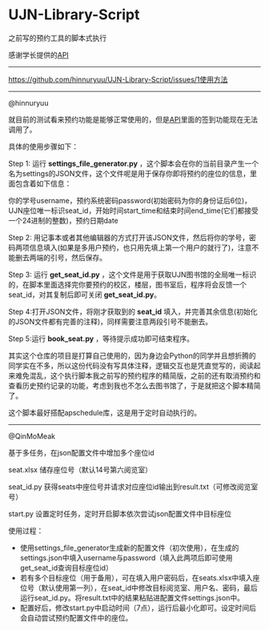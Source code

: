 # UJN-Library-Script

之前写的预约工具的脚本式执行

感谢学长提供的[API](https://github.com/Hephyr/UJN-Lib-Seat-API)

---

https://github.com/hinnuryuu/UJN-Library-Script/issues/1使用方法

---

@hinnuryuu

就目前的测试看来预约功能是能够正常使用的，但是[API](https://github.com/Hephyr/UJN-Lib-Seat-API)里面的签到功能现在无法调用了。

具体的使用步骤如下：

Step 1: 运行 **settings_file_generator.py** ，这个脚本会在你的当前目录产生一个名为settings的JSON文件，这个文件呢是用于保存你即将预约的座位的信息，里面包含着如下信息：

你的学号username，预约系统密码password(初始密码为你的身份证后6位)，UJN座位唯一标识seat_id，开始时间start_time和结束时间end_time(它们都接受一个24进制的整数)，预约日期date

Step 2: 用记事本或者其他编辑器的方式打开该JSON文件，然后将你的学号，密码两项信息填入(如果是多用户预约，也只用先填上第一个用户的就行了)，注意不能删去两端的引号，然后保存。

Step 3: 运行 **get_seat_id.py** ，这个文件是用于获取UJN图书馆的全局唯一标识的，在脚本里面选择完你要预约的校区，楼层，图书室后，程序将会反馈一个seat_id，对其复制后即可关闭 **get_seat_id.py**。

Step 4:打开JSON文件，将刚才获取到的 **seat_id** 填入，并完善其余信息(初始化的JSON文件都有完善的注释)，同样需要注意两段引号不能删去。

Step 5:运行 **book_seat.py** ，等待提示成功即可结束程序。

其实这个仓库的项目是打算自己使用的，因为身边会Python的同学并且想折腾的同学实在不多，所以这份代码没有写具体注释，逻辑交互也是凭直觉写的，阅读起来难免混乱，这个执行脚本我之前写的预约程序的精简版，之前的还有取消预约和查看历史预约记录的功能，考虑到我也不怎么去图书馆了，于是就把这个脚本精简了。

这个脚本最好搭配apschedule库，这是用于定时自动执行的。

---

@QinMoMeak

基于多任务，在json配置文件中增加多个座位id

seat.xlsx 储存座位号（默认14号第六阅览室）

seat_id.py 获得seats中座位号并请求对应座位id输出到result.txt（可修改阅览室号）

start.py 设置定时任务，定时开启脚本依次尝试json配置文件中目标座位

使用过程：

+ 使用settings_file_generator生成新的配置文件（初次使用），在生成的settings.json中填入username与password（填入此两项后即可使用get_seat_id查询目标座位id）
+ 若有多个目标座位（用于备用），可在填入用户密码后，在seats.xlsx中填入座位号（默认使用第一列），在seat_id中修改目标阅览室、用户名、密码，最后运行seat_id.py。将result.txt中的结果粘贴进配置文件settings.json中。
+ 配置好后，修改start.py中启动时间（7点），运行后最小化即可。设定时间后会自动尝试预约配置文件中的座位。